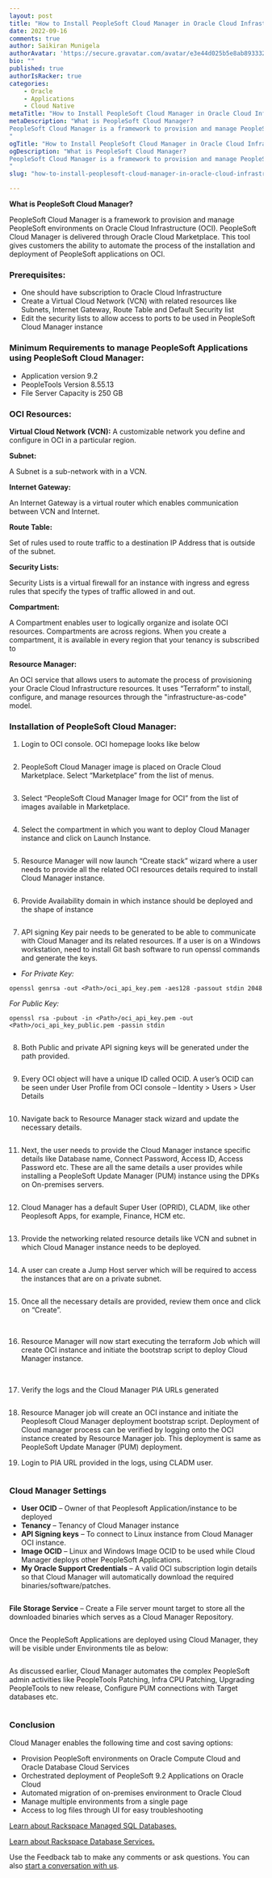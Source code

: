 ```yaml
---
layout: post
title: "How to Install PeopleSoft Cloud Manager in Oracle Cloud Infrastructure (OCI)"
date: 2022-09-16
comments: true
author: Saikiran Munigela
authorAvatar: 'https://secure.gravatar.com/avatar/e3e44d025b5e8ab89333215a0424dc08'
bio: ""
published: true
authorIsRacker: true
categories:
    - Oracle
    - Applications
    - Cloud Native
metaTitle: "How to Install PeopleSoft Cloud Manager in Oracle Cloud Infrastructure (OCI)"
metaDescription: "What is PeopleSoft Cloud Manager?
PeopleSoft Cloud Manager is a framework to provision and manage PeopleSoft environments on Oracle Cloud Infrastructure (OCI). PeopleSoft Cloud Manager is delivered through Oracle Cloud Marketplace.  This tool gives customers the ability to automate the process of the installation and deployment of PeopleSoft applications on OCI.
"
ogTitle: "How to Install PeopleSoft Cloud Manager in Oracle Cloud Infrastructure (OCI)"
ogDescription: "What is PeopleSoft Cloud Manager?
PeopleSoft Cloud Manager is a framework to provision and manage PeopleSoft environments on Oracle Cloud Infrastructure (OCI). PeopleSoft Cloud Manager is delivered through Oracle Cloud Marketplace.  This tool gives customers the ability to automate the process of the installation and deployment of PeopleSoft applications on OCI.
"
slug: "how-to-install-peoplesoft-cloud-manager-in-oracle-cloud-infrastructure-oci"

---
```


**What is PeopleSoft Cloud Manager?**

PeopleSoft Cloud Manager is a framework to provision and  manage PeopleSoft environments on Oracle Cloud Infrastructure (OCI). PeopleSoft Cloud Manager is delivered through Oracle Cloud Marketplace.  This tool gives customers the ability to automate the process of the installation and deployment of PeopleSoft applications on OCI.

<!--more-->

### Prerequisites:
-	One should have subscription to Oracle Cloud Infrastructure
-	Create a Virtual Cloud Network (VCN) with related resources like Subnets, Internet Gateway, Route Table and Default Security list
-	Edit the security lists  to allow access to ports to be used in PeopleSoft Cloud Manager instance

### Minimum Requirements to manage PeopleSoft Applications using PeopleSoft Cloud Manager:

-	Application version 9.2
-	PeopleTools Version 8.55.13
-	File Server Capacity is 250 GB

### OCI Resources:

**Virtual Cloud Network (VCN):**
A customizable network you define and configure in OCI in a particular region.

**Subnet:**

A Subnet is a sub-network with in a VCN.

**Internet Gateway:**

An Internet Gateway is a virtual router which enables communication between VCN and Internet.

**Route Table:**

Set of rules used to route traffic to a destination IP Address that is outside of the subnet.

**Security Lists:**

Security Lists is a virtual firewall for an instance with ingress and egress rules that specify the types of traffic allowed in and out.

**Compartment:**

A Compartment enables user to logically organize and isolate OCI resources. Compartments are across regions. When you create a compartment, it is available in every region that your tenancy is subscribed to

**Resource Manager:**

An OCI service that allows users to automate the process of provisioning your Oracle Cloud Infrastructure resources. It uses “Terraform” to install, configure, and manage resources through the "infrastructure-as-code" model. 


### Installation of PeopleSoft Cloud Manager:

1.	Login to OCI console. OCI homepage looks like below

<img src=Picture1.png title="" alt="">

2.	PeopleSoft Cloud Manager image is placed on Oracle Cloud Marketplace. Select “Marketplace” from the list of menus.

<img src=Picture2.png title="" alt="">

3.	Select “PeopleSoft Cloud Manager Image for OCI” from the list of images available in Marketplace.

<img src=Picture3.png title="" alt="">

4.	Select the compartment in which you want to deploy Cloud Manager instance and click on Launch Instance.

<img src=Picture4.png title="" alt="">

5.	Resource Manager will now launch “Create stack” wizard where a user needs to provide all the related OCI resources details required to install Cloud Manager instance.

<img src=Picture5.png title="" alt="">

6.	Provide Availability domain in which instance should be deployed and the shape of instance

<img src=Picture6.png title="" alt="">


7.	API signing Key pair needs to be generated to be able to communicate with Cloud Manager and its related resources. If a user is on a Windows workstation, need to install Git bash software to run openssl commands and generate the keys.

- *For Private Key:*

`openssl genrsa -out <Path>/oci_api_key.pem -aes128 -passout stdin 2048`

*For Public Key:*

`openssl rsa -pubout -in <Path>/oci_api_key.pem -out <Path>/oci_api_key_public.pem -passin stdin`

<img src=Picture7.png title="" alt="">

8.	Both Public and private API signing keys will be generated under the path provided. 

<img src=Picture8.png title="" alt="">

9.	Every OCI object will have a unique ID called OCID. A user’s OCID can be seen under User Profile from OCI console – Identity > Users > User Details

<img src=Picture9.png title="" alt="">

10.	Navigate back to Resource Manager stack wizard and update the necessary details.

<img src=Picture10.png title="" alt="">

11.	Next, the user needs to provide the Cloud Manager instance specific details like Database name, Connect Password, Access ID, Access Password etc. These are all the same details a user provides while installing a PeopleSoft Update Manager (PUM) instance using the DPKs on On-premises servers.

<img src=Picture11.png title="" alt="">

12.	Cloud Manager has a default Super User (OPRID), CLADM, like other Peoplesoft Apps, for example, Finance, HCM etc. 

<img src=Picture12.png title="" alt="">

13.	Provide the networking related resource details like VCN and subnet in which Cloud Manager instance needs to be deployed.

<img src=Picture13.png title="" alt="">

14.	A user can create a Jump Host server which will be required to access the instances that are on a private subnet.

<img src=Picture14.png title="" alt="">

15.	Once all the necessary details are provided, review them once and click on “Create”. 

<img src=Picture15.png title="" alt="">
<img src=Picturea.png title="" alt="">
<img src=Picture17.png title="" alt="">
<img src=Picture18.png title="" alt="">
<img src=Pictureb.png title="" alt="">

16.	Resource Manager will now start executing the terraform Job which will create OCI instance and initiate the bootstrap script to deploy Cloud Manager instance.

<img src=Picture19.png title="" alt="">

<img src=Picture20.png title="" alt="">




17.	Verify the logs and the Cloud Manager PIA URLs generated 

<img src=Picture21.png title="" alt="">


18.	Resource Manager job will create an OCI instance and initiate the Peoplesoft Cloud Manager deployment bootstrap script. Deployment of Cloud manager process can be verified by logging onto the OCI instance created by Resource Manager job. This deployment is same as PeopleSoft Update Manager (PUM) deployment.


19.	Login to PIA URL provided in the logs, using CLADM user.

<img src=Picture22.png title="" alt="">

### Cloud Manager Settings 

- **User OCID** – Owner of that Peoplesoft Application/instance to be deployed
- **Tenancy** – Tenancy of Cloud Manager instance
- **API Signing keys** – To connect to Linux instance from Cloud Manager OCI instance.
- **Image OCID** – Linux and Windows Image OCID to be used while Cloud Manager deploys other PeopleSoft Applications.
- **My Oracle Support Credentials** – A valid OCI subscription login details so that Cloud Manager will automatically download the required binaries/software/patches. 

<img src=Picture23.png title="" alt="">

**File Storage Service** – Create a File server mount target to store all the downloaded binaries which serves as a Cloud Manager Repository.

<img src=Picture24.png title="" alt="">

Once the PeopleSoft Applications are deployed using Cloud Manager, they will be visible under Environments tile as below:

<img src=Picture25.png title="" alt="">

As discussed earlier, Cloud Manager automates the complex PeopleSoft admin activities like PeopleTools Patching, Infra CPU Patching, Upgrading PeopleTools to new release, Configure PUM connections with Target databases etc.

<img src=Picture26.png title="" alt="">


### Conclusion

Cloud Manager enables the following time and cost saving options:
- 	Provision PeopleSoft environments on Oracle Compute Cloud and Oracle Database Cloud Services
- 	Orchestrated deployment of PeopleSoft 9.2 Applications on Oracle Cloud
- 	Automated migration of on-premises environment to Oracle Cloud
- 	Manage multiple environments from a single page
- 	Access to log files through UI for easy troubleshooting



<a class="cta purple" id="cta" href="https://www.rackspace.com/data/managed-sql">Learn about Rackspace Managed SQL Databases.</a>

<a class="cta purple" id="cta" href="https://www.rackspace.com/data/databases"> Learn about Rackspace Database Services.</a>

Use the Feedback tab to make any comments or ask questions. You can also
[start a conversation with us](https://www.rackspace.com/contact).
